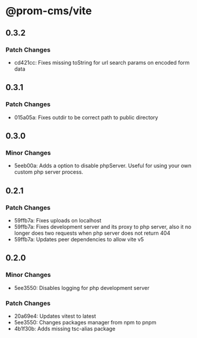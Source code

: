 # @prom-cms/vite

## 0.3.2

### Patch Changes

- cd421cc: Fixes missing toString for url search params on encoded form data

## 0.3.1

### Patch Changes

- 015a05a: Fixes outdir to be correct path to public directory

## 0.3.0

### Minor Changes

- 5eeb00a: Adds a option to disable phpServer. Useful for using your own custom php server process.

## 0.2.1

### Patch Changes

- 59ffb7a: Fixes uploads on localhost
- 59ffb7a: Fixes development server and its proxy to php server, also it no longer does two requests when php server does not return 404
- 59ffb7a: Updates peer dependencies to allow vite v5

## 0.2.0

### Minor Changes

- 5ee3550: Disables logging for php development server

### Patch Changes

- 20a69e4: Updates vitest to latest
- 5ee3550: Changes packages manager from npm to pnpm
- 4b1f30b: Adds missing tsc-alias package
